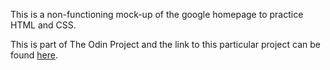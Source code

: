 This is a non-functioning mock-up of the google homepage to practice
HTML and CSS.

This is part of The Odin Project and the link to this particular project
can be found [here](http://http://www.theodinproject.com/web-development-101/html-css?ref=lnav).